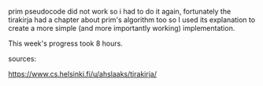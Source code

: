 
prim pseudocode did not work so i had to do it again, fortunately the tirakirja had a chapter about prim's algorithm too so I used its explanation to create a more simple (and more importantly working) implementation.


This week's progress took 8 hours.

sources:

https://www.cs.helsinki.fi/u/ahslaaks/tirakirja/